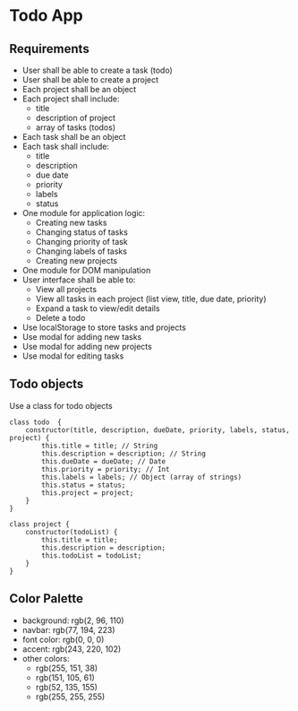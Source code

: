 # Todo App

## Requirements

-   User shall be able to create a task (todo)
-   User shall be able to create a project
-   Each project shall be an object
-   Each project shall include:
    -   title
    -   description of project
    -   array of tasks (todos)
-   Each task shall be an object
-   Each task shall include:
    -   title
    -   description
    -   due date
    -   priority
    -   labels
    -   status
-   One module for application logic:
    -   Creating new tasks
    -   Changing status of tasks
    -   Changing priority of task
    -   Changing labels of tasks
    -   Creating new projects
-   One module for DOM manipulation
-   User interface shall be able to:
    -   View all projects
    -   View all tasks in each project (list view, title, due date, priority)
    -   Expand a task to view/edit details
    -   Delete a todo
-   Use localStorage to store tasks and projects
-   Use modal for adding new tasks
-   Use modal for adding new projects
-   Use modal for editing tasks

## Todo objects

Use a class for todo objects

```
class todo  {
    constructor(title, description, dueDate, priority, labels, status, project) {
        this.title = title; // String
        this.description = description; // String
        this.dueDate = dueDate; // Date
        this.priority = priority; // Int
        this.labels = labels; // Object (array of strings)
        this.status = status;
        this.project = project;
    }
}

class project {
    constructor(todoList) {
        this.title = title;
        this.description = description;
        this.todoList = todoList;
    }
}
```

## Color Palette

-   background: rgb(2, 96, 110)
-   navbar: rgb(77, 194, 223)
-   font color: rgb(0, 0, 0)
-   accent: rgb(243, 220, 102)
-   other colors:
    -   rgb(255, 151, 38)
    -   rgb(151, 105, 61)
    -   rgb(52, 135, 155)
    -   rgb(255, 255, 255)
